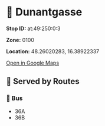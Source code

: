 # 🚉 Dunantgasse


**Stop ID:** at:49:250:0:3

**Zone:** 0100

**Location:** 48.26020283, 16.38922337

[Open in Google Maps](https://www.google.com/maps?q=48.26020283,16.38922337)

## 🚆 Served by Routes

### 🚌 Bus
- 36A
- 36B